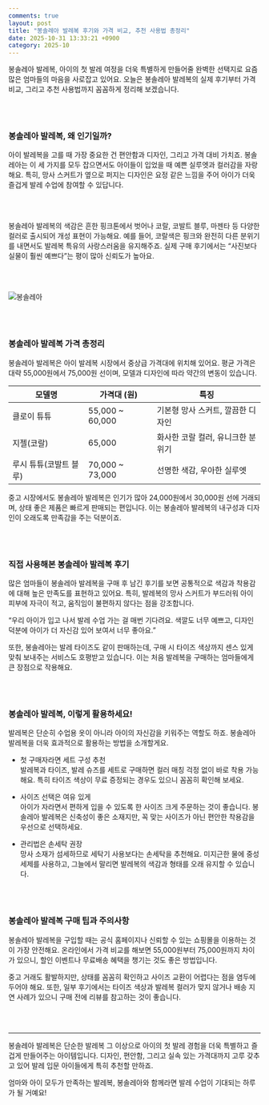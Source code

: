 ```yaml
---
comments: true
layout: post
title: "봉솔레아 발레복 후기와 가격 비교, 추천 사용법 총정리"
date: 2025-10-31 13:33:21 +0900
category: 2025-10
---
```


봉솔레아 발레복, 아이의 첫 발레 여정을 더욱 특별하게 만들어줄 완벽한 선택지로 요즘 많은 엄마들의 마음을 사로잡고 있어요. 오늘은 봉솔레아 발레복의 실제 후기부터 가격 비교, 그리고 추천 사용법까지 꼼꼼하게 정리해 보겠습니다.

<br><br>

### 봉솔레아 발레복, 왜 인기일까?  

아이 발레복을 고를 때 가장 중요한 건 편안함과 디자인, 그리고 가격 대비 가치죠. 봉솔레아는 이 세 가지를 모두 잡으면서도 아이들이 입었을 때 예쁜 실루엣과 컬러감을 자랑해요. 특히, 망사 스커트가 옆으로 퍼지는 디자인은 요정 같은 느낌을 주어 아이가 더욱 즐겁게 발레 수업에 참여할 수 있답니다.

<br><br>

봉솔레아 발레복의 색감은 흔한 핑크톤에서 벗어나 코랄, 코발트 블루, 마젠타 등 다양한 컬러로 출시되어 개성 표현이 가능해요. 예를 들어, 코랄색은 핑크와 완전히 다른 분위기를 내면서도 발레복 특유의 사랑스러움을 유지해주죠. 실제 구매 후기에서는 “사진보다 실물이 훨씬 예쁘다”는 평이 많아 신뢰도가 높아요.

<br><br>

![봉솔레아](https://images.unsplash.com/photo-1761165307592-95cdbe1b5864?crop=entropy&cs=tinysrgb&fit=max&fm=jpg&ixid=M3w4MTk5NDN8MHwxfHJhbmRvbXx8fHx8fHx8fDE3NjE4ODUxNzF8&ixlib=rb-4.1.0&q=80&w=400)

<br><br>

### 봉솔레아 발레복 가격 총정리  

봉솔레아 발레복은 아이 발레복 시장에서 중상급 가격대에 위치해 있어요. 평균 가격은 대략 55,000원에서 75,000원 선이며, 모델과 디자인에 따라 약간의 변동이 있습니다.  

| 모델명          | 가격대 (원)   | 특징                           |
|----------------|-------------|------------------------------|
| 클로이 튜튜     | 55,000 ~ 60,000  | 기본형 망사 스커트, 깔끔한 디자인  |
| 지젤(코랄)      | 65,000       | 화사한 코랄 컬러, 유니크한 분위기  |
| 루시 튜튜(코발트 블루) | 70,000 ~ 73,000 | 선명한 색감, 우아한 실루엣        |

중고 시장에서도 봉솔레아 발레복은 인기가 많아 24,000원에서 30,000원 선에 거래되며, 상태 좋은 제품은 빠르게 판매되는 편입니다. 이는 봉솔레아 발레복의 내구성과 디자인이 오래도록 만족감을 주는 덕분이죠.

<br><br>

### 직접 사용해본 봉솔레아 발레복 후기  

많은 엄마들이 봉솔레아 발레복을 구매 후 남긴 후기를 보면 공통적으로 색감과 착용감에 대해 높은 만족도를 표현하고 있어요. 특히, 발레복의 망사 스커트가 부드러워 아이 피부에 자극이 적고, 움직임이 불편하지 않다는 점을 강조합니다.  

“우리 아이가 입고 나서 발레 수업 가는 걸 매번 기다려요. 색깔도 너무 예쁘고, 디자인 덕분에 아이가 더 자신감 있어 보여서 너무 좋아요.”  

또한, 봉솔레아는 발레 타이즈도 같이 판매하는데, 구매 시 타이즈 색상까지 센스 있게 맞춰 보내주는 서비스도 호평받고 있습니다. 이는 처음 발레복을 구매하는 엄마들에게 큰 장점으로 작용해요.

<br><br>

### 봉솔레아 발레복, 이렇게 활용하세요!  

발레복은 단순히 수업용 옷이 아니라 아이의 자신감을 키워주는 역할도 하죠. 봉솔레아 발레복을 더욱 효과적으로 활용하는 방법을 소개할게요.  

- 첫 구매자라면 세트 구성 추천  
  발레복과 타이즈, 발레 슈즈를 세트로 구매하면 컬러 매칭 걱정 없이 바로 착용 가능해요. 특히 타이즈 색상이 무료 증정되는 경우도 있으니 꼼꼼히 확인해 보세요.  

- 사이즈 선택은 여유 있게  
  아이가 자라면서 편하게 입을 수 있도록 한 사이즈 크게 주문하는 것이 좋습니다. 봉솔레아 발레복은 신축성이 좋은 소재지만, 꼭 맞는 사이즈가 아닌 편안한 착용감을 우선으로 선택하세요.  

- 관리법은 손세탁 권장  
  망사 소재가 섬세하므로 세탁기 사용보다는 손세탁을 추천해요. 미지근한 물에 중성세제를 사용하고, 그늘에서 말리면 발레복의 색감과 형태를 오래 유지할 수 있습니다.

<br><br>

### 봉솔레아 발레복 구매 팁과 주의사항  

봉솔레아 발레복을 구입할 때는 공식 홈페이지나 신뢰할 수 있는 쇼핑몰을 이용하는 것이 가장 안전해요. 온라인에서 가격 비교를 해보면 55,000원부터 75,000원까지 차이가 있으니, 할인 이벤트나 무료배송 혜택을 챙기는 것도 좋은 방법입니다.  

중고 거래도 활발하지만, 상태를 꼼꼼히 확인하고 사이즈 교환이 어렵다는 점을 염두에 두어야 해요. 또한, 일부 후기에서는 타이즈 색상과 발레복 컬러가 맞지 않거나 배송 지연 사례가 있으니 구매 전에 리뷰를 참고하는 것이 좋습니다.

<br><br>

---

봉솔레아 발레복은 단순한 발레복 그 이상으로 아이의 첫 발레 경험을 더욱 특별하고 즐겁게 만들어주는 아이템입니다. 디자인, 편안함, 그리고 실속 있는 가격대까지 고루 갖추고 있어 발레 입문 아이들에게 특히 추천할 만하죠.  

엄마와 아이 모두가 만족하는 발레복, 봉솔레아와 함께라면 발레 수업이 기대되는 하루가 될 거예요!  

<br><br>